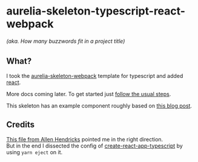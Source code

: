 # aurelia-skeleton-typescript-react-webpack
###### (aka. How many buzzwords fit in a project title)

## What?

I took the [aurelia-skeleton-webpack](https://github.com/aurelia/skeleton-navigation/tree/master/skeleton-typescript-webpack) template for typescript and added [react](https://facebook.github.io/react/).

More docs coming later. To get started just [follow the usual steps](https://github.com/aurelia/skeleton-navigation/tree/master/skeleton-typescript-webpack).

This skeleton has an example component roughly based on [this blog post](https://ilikekillnerds.com/2015/03/how-to-use-react-js-in-aurelia/).

## Credits
[This file from Allen Hendricks](https://github.com/allencoded/aurelia-react-skeleton/wiki/Aurelia-with-React-using-Webpack) pointed me in the right direction.<br/>
But in the end I dissected the config of [create-react-app-typescript](https://github.com/wmonk/create-react-app-typescript) by using `yarn eject` on it.


